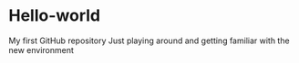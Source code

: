 # Hello-world
My first GitHub repository
Just playing around and getting familiar with the new environment
